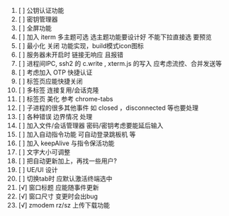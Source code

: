 1. [ ] 公钥认证功能
1. [ ] 密钥管理器
1. [ ] 全屏功能
1. [ ] 加入 iterm 多主题可选 选主题功能要设计好 不能下拉直接选 要预览
1. [ ] 最小化 关闭 功能实现，build模式icon图标
1. [ ] 服务器未开启时 链接无响应 且报错
1. [ ] 进程间IPC, ssh2 的 c.write , xterm.js 的写入 应考虑流控、合并发送等
1. [ ] 考虑加入 OTP 快捷认证
1. [ ] 标签页应能快捷关闭
1. [ ] 多标签 连接复用/会话克隆
1. [ ] 标签页 美化 参考 chrome-tabs
1. [ ] 子进程的很多其他事件 如 closed ，disconnected 等也要处理
1. [ ] 各种错误 边界情况 处理
1. [ ] 加入文件/会话管理器 密码/密钥考虑要能延后输入
1. [ ] 加入自动指令功能 可自动登录跳板机 等
1. [ ] 加入 keepAlive 与指令保活功能
1. [ ] 文字大小可调整
1. [ ] 把自动更新加上，再找一些用户?
1. [ ] UE/UI 设计
1. [ ] 切换tab时 应默认激活终端选中
1. [√] 窗口标题 应能随事件更新
1. [√] 窗口尺寸 变更时会出bug
1. [√] zmodem rz/sz 上传下载功能
